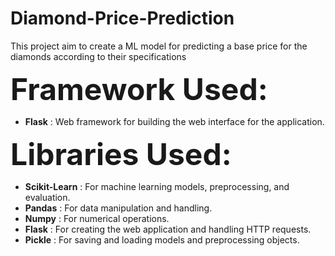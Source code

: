# Diamond-Price-Prediction
  This project aim to create a ML model for predicting a base price for the diamonds according to their specifications


<font size="24">**Framework Used:**</font>
  - __Flask__ : Web framework for building the web interface for the application.


<font size="24">**Libraries Used:**</font>
  - __Scikit-Learn__ : For machine learning models, preprocessing, and evaluation.
  - __Pandas__ : For data manipulation and handling.
  - __Numpy__ : For numerical operations.
  - __Flask__ : For creating the web application and handling HTTP requests.
  - __Pickle__ : For saving and loading models and preprocessing objects.

